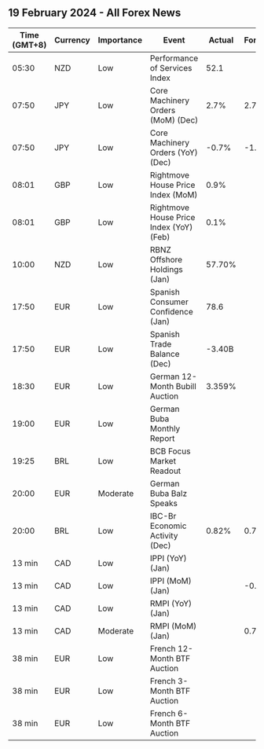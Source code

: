 ## 19 February 2024 - All Forex News

| Time (GMT+8) | Currency | Importance | Event | Actual | Forecast | Previous |
|------|----------|------------|-------|--------|----------|----------|
| 05:30 | NZD | Low | Performance of Services Index | 52.1 |  | 48.8 |
| 07:50 | JPY | Low | Core Machinery Orders (MoM) (Dec) | 2.7% | 2.7% | -4.9% |
| 07:50 | JPY | Low | Core Machinery Orders (YoY) (Dec) | -0.7% | -1.4% | -5.0% |
| 08:01 | GBP | Low | Rightmove House Price Index (MoM) | 0.9% |  | 1.3% |
| 08:01 | GBP | Low | Rightmove House Price Index (YoY) (Feb) | 0.1% |  | -0.7% |
| 10:00 | NZD | Low | RBNZ Offshore Holdings (Jan) | 57.70% |  | 57.40% |
| 17:50 | EUR | Low | Spanish Consumer Confidence (Jan) | 78.6 |  | 77.6 |
| 17:50 | EUR | Low | Spanish Trade Balance (Dec) | -3.40B |  | -2.40B |
| 18:30 | EUR | Low | German 12-Month Bubill Auction | 3.359% |  | 3.189% |
| 19:00 | EUR | Low | German Buba Monthly Report |  |  |  |
| 19:25 | BRL | Low | BCB Focus Market Readout |  |  |  |
| 20:00 | EUR | Moderate | German Buba Balz Speaks |  |  |  |
| 20:00 | BRL | Low | IBC-Br Economic Activity (Dec) | 0.82% | 0.75% | 0.10% |
| 13 min | CAD | Low | IPPI (YoY) (Jan) |  |  | -2.7% |
| 13 min | CAD | Low | IPPI (MoM) (Jan) |  | -0.1% | -1.5% |
| 13 min | CAD | Low | RMPI (YoY) (Jan) |  |  | -7.9% |
| 13 min | CAD | Moderate | RMPI (MoM) (Jan) |  | 0.7% | -4.9% |
| 38 min | EUR | Low | French 12-Month BTF Auction |  |  | 3.408% |
| 38 min | EUR | Low | French 3-Month BTF Auction |  |  | 3.825% |
| 38 min | EUR | Low | French 6-Month BTF Auction |  |  | 3.714% |
